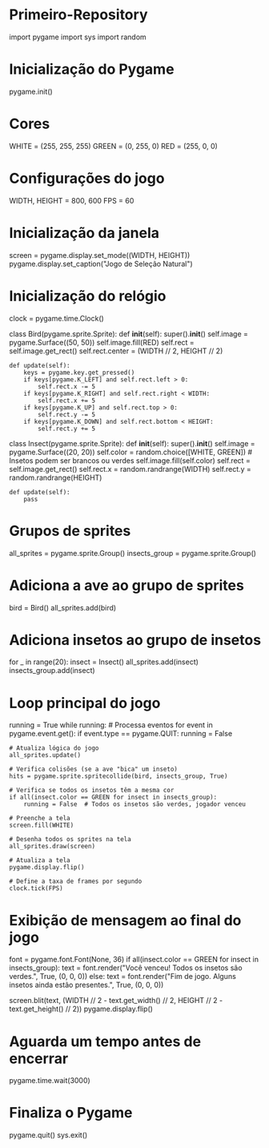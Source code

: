 # Primeiro-Repository

import pygame
import sys
import random

# Inicialização do Pygame
pygame.init()

# Cores
WHITE = (255, 255, 255)
GREEN = (0, 255, 0)
RED = (255, 0, 0)

# Configurações do jogo
WIDTH, HEIGHT = 800, 600
FPS = 60

# Inicialização da janela
screen = pygame.display.set_mode((WIDTH, HEIGHT))
pygame.display.set_caption("Jogo de Seleção Natural")

# Inicialização do relógio
clock = pygame.time.Clock()

class Bird(pygame.sprite.Sprite):
    def __init__(self):
        super().__init__()
        self.image = pygame.Surface((50, 50))
        self.image.fill(RED)
        self.rect = self.image.get_rect()
        self.rect.center = (WIDTH // 2, HEIGHT // 2)

    def update(self):
        keys = pygame.key.get_pressed()
        if keys[pygame.K_LEFT] and self.rect.left > 0:
            self.rect.x -= 5
        if keys[pygame.K_RIGHT] and self.rect.right < WIDTH:
            self.rect.x += 5
        if keys[pygame.K_UP] and self.rect.top > 0:
            self.rect.y -= 5
        if keys[pygame.K_DOWN] and self.rect.bottom < HEIGHT:
            self.rect.y += 5

class Insect(pygame.sprite.Sprite):
    def __init__(self):
        super().__init__()
        self.image = pygame.Surface((20, 20))
        self.color = random.choice([WHITE, GREEN])  # Insetos podem ser brancos ou verdes
        self.image.fill(self.color)
        self.rect = self.image.get_rect()
        self.rect.x = random.randrange(WIDTH)
        self.rect.y = random.randrange(HEIGHT)

    def update(self):
        pass

# Grupos de sprites
all_sprites = pygame.sprite.Group()
insects_group = pygame.sprite.Group()

# Adiciona a ave ao grupo de sprites
bird = Bird()
all_sprites.add(bird)

# Adiciona insetos ao grupo de insetos
for _ in range(20):
    insect = Insect()
    all_sprites.add(insect)
    insects_group.add(insect)

# Loop principal do jogo
running = True
while running:
    # Processa eventos
    for event in pygame.event.get():
        if event.type == pygame.QUIT:
            running = False

    # Atualiza lógica do jogo
    all_sprites.update()

    # Verifica colisões (se a ave "bica" um inseto)
    hits = pygame.sprite.spritecollide(bird, insects_group, True)

    # Verifica se todos os insetos têm a mesma cor
    if all(insect.color == GREEN for insect in insects_group):
        running = False  # Todos os insetos são verdes, jogador venceu

    # Preenche a tela
    screen.fill(WHITE)

    # Desenha todos os sprites na tela
    all_sprites.draw(screen)

    # Atualiza a tela
    pygame.display.flip()

    # Define a taxa de frames por segundo
    clock.tick(FPS)

# Exibição de mensagem ao final do jogo
font = pygame.font.Font(None, 36)
if all(insect.color == GREEN for insect in insects_group):
    text = font.render("Você venceu! Todos os insetos são verdes.", True, (0, 0, 0))
else:
    text = font.render("Fim de jogo. Alguns insetos ainda estão presentes.", True, (0, 0, 0))

screen.blit(text, (WIDTH // 2 - text.get_width() // 2, HEIGHT // 2 - text.get_height() // 2))
pygame.display.flip()

# Aguarda um tempo antes de encerrar
pygame.time.wait(3000)

# Finaliza o Pygame
pygame.quit()
sys.exit()
